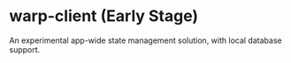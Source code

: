 # warp-client (Early Stage)

An experimental app-wide state management solution, with local database support.

